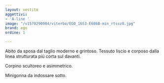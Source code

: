 ```yaml
---
layout: vestito
aggettivi:
- 'A-line '
image: "/v1570290984/viterbo/EGO_1653-E686B-min_rtssz8.jpg"
brand: ego
ordine: 1

---
```

Abito da sposa dal taglio moderno e grintoso. Tessuto liscio e corposo dalla linea strutturata più corta sul davanti.

Corpino scultoreo e asimmetrico.

Minigonna da indossare sotto.